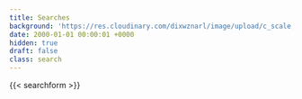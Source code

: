 ```yaml
---
title: Searches
background: 'https://res.cloudinary.com/dixwznarl/image/upload/c_scale,h_900/tbcom/night-light.jpg'
date: 2000-01-01 00:00:01 +0000
hidden: true
draft: false
class: search
---
```


{{< searchform >}}
